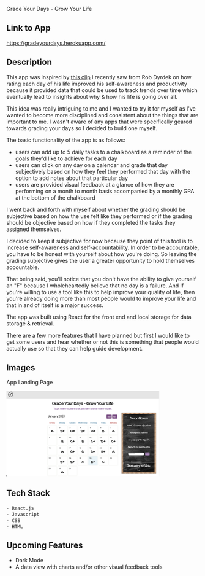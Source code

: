Grade Your Days - Grow Your Life

## Link to App

https://gradeyourdays.herokuapp.com/

## Description

This app was inspired by [this clip](https://www.youtube.com/watch?v=MsZK6eFXW-o&t=233s&ab_channel=IMPAULSIVEClips) I recently saw from Rob Dyrdek on how rating each day of his life improved his self-awareness and productivity because it provided data that could be used to track trends over time which eventually lead to insights about why & how his life is going over all.

This idea was really intriguing to me and I wanted to try it for myself as I've wanted to become more disciplined and consistent about the things that are important to me. I wasn't aware of any apps that were specifically geared towards grading your days so I decided to build one myself.

The basic functionality of the app is as follows:
 - users can add up to 5 daily tasks to a chalkboard as a reminder of the goals they'd like to achieve for each day
 - users can click on any day on a calendar and grade that day subjectively based on how they feel they performed that day with the option to add notes about that particular day
 - users are provided visual feedback at a glance of how they are performing on a month to month basis accompanied by a monthly GPA at the bottom of the chalkboard

 I went back and forth with myself about whether the grading should be subjective based on how the use felt like they performed or if the grading should be objective based on how if they completed the tasks they assigned themselves.

 I decided to keep it subjective for now because they point of this tool is to increase self-awareness and self-accountability. In order to be accountable, you have to be honest with yourself about how you're doing. So leaving the grading subjective gives the user a greater opportunity to hold themselves accountable.

 That being said, you'll notice that you don't have the ability to give yourself an "F" because I wholeheartedly believe that no day is a failure. And if you're willing to use a tool like this to help improve your quality of life, then you're already doing more than most people would to improve your life and that in and of itself is a major success.

 The app was built using React for the front end and local storage for data storage & retrieval.

There are a few more features that I have planned but first I would like to get some users and hear whether or not this is something that people would actually use so that they can help guide development.

## Images

App Landing Page

<img src="public/images/daygraderpage.png" width="400">


## Tech Stack
    - React.js
    - Javascript
    - CSS 
    - HTML 
    

## Upcoming Features
- Dark Mode
- A data view with charts and/or other visual feedback tools


